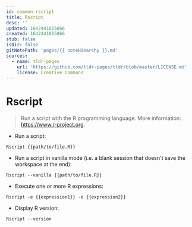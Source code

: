 ```yaml
---
id: common.rscript
title: Rscript
desc: ''
updated: 1642441815066
created: 1642441815066
stub: false
isDir: false
gitNotePath: 'pages/{{ noteHiearchy }}.md'
sources:
  - name: tldr-pages
    url: 'https://github.com/tldr-pages/tldr/blob/master/LICENSE.md'
    license: Creative Commons
---
```

# Rscript

> Run a script with the R programming language.
> More information: <https://www.r-project.org>.

- Run a script:

`Rscript {{path/to/file.R}}`

- Run a script in vanilla mode (i.e. a blank session that doesn't save the workspace at the end):

`Rscript --vanilla {{path/to/file.R}}`

- Execute one or more R expressions:

`Rscript -e {{expression1}} -e {{expression2}}`

- Display R version:

`Rscript --version`

